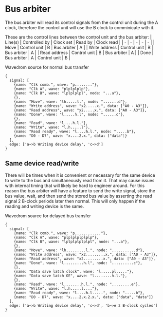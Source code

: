 # Bus arbiter

The bus arbiter will read its control signals from the control unit during the A clock, therefore the control unit will use the B clock to comminicate with it.

These are the control lines between the control unit and the bus arbiter:
| Line(s) | Controlled by | Clock set | Read by | Clock read |
| - | - | - | - | - |
| Move | Control unit | B | Bus arbiter | A |
| Write address | Control unit | B | Bus arbiter | A |
| Read address | Control unit | B | Bus arbiter | A |
| Done | Bus arbiter | A | Control unit | B |

Wavedrom source for normal bus transfer
```
{
  signal: [
    {name: "Clk comb.", wave: "p........"},
    {name: "Clk A", wave: "plplplplp"},
    {name: "Clk B", wave: "lplplplpl", node: "...a"},
    {},
    {name: "Move", wave: "lh.....l.", node: ".......d"},
    {name: "Write address", wave: "x2.....x.", data: ["A0 - A3"]},
    {name: "Read address", wave: "x2.....x.", data: ["A0 - A3"]},
    {name: "Done", wave: "l.....h.l", node: "......c"},
    {},
    {name: "Read", wave: "l....h.l."},
    {name: "Write", wave: "l.h.....l"},
    {name: "Read ready", wave: "l....h.l.", node: ".....b"},
    {name: "D0 - D7", wave: "x....2.x.", data: ["data"]}
  ],
  edge: ['a~>b Writing device delay', 'c~>d']
}
```

## Same device read/write

There will be times when it is convenient or necessary for the same device to write to the bus and simultaneously read from it. That may cause issues with internal timing that will likely be hard to engineer around. For this reason the bus arbiter will have a feature to send the write signal, store the bus value, wait, and then send the stored bus value by asserting the read signal 2 B-clock periods later then normal. This will only happen if the reading and writing device is the same.

Wavedrom source for delayed bus transfer
```
{
  signal: [
    {name: "Clk comb.", wave: "p............"},
    {name: "Clk A", wave: "plplplplplplp"},
    {name: "Clk B", wave: "lplplplplplpl", node: "...a"},
    {},
    {name: "Move", wave: "lh.........l.", node: "...........d"},
    {name: "Write address", wave: "x2.........x.", data: ["A0 - A3"]},
    {name: "Read address", wave: "x2.........x.", data: ["A0 - A3"]},
    {name: "Done", wave: "l.........h.l", node: "..........c"},
    {},
    {name: "Data save latch clock", wave: "l.....pl....."},
    {name: "Data save latch OE", wave: "l........h.l."},
    {},
    {name: "Read", wave: "l........h.l.", node: ".........e"},
    {name: "Write", wave: "l.h.....l...."},
    {name: "Read ready", wave: "l....h.l.....", node: ".....b"},
    {name: "D0 - D7", wave: "x....2.x.2.x.", data: ["data", "data"]}
  ],
  edge: ['a~>b Writing device delay', 'c~>d', 'b~>e 2 B-clock cycles']
}
```